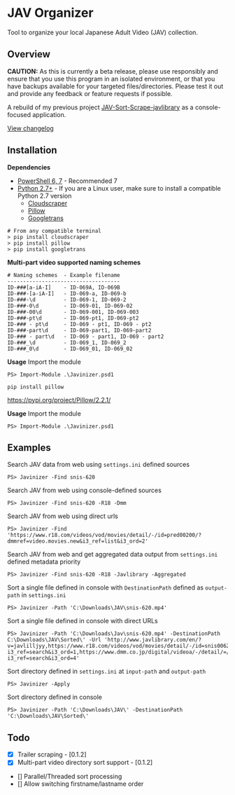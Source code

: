 # JAV Organizer

Tool to organize your local Japanese Adult Video (JAV) collection.

## Overview

**CAUTION:** As this is currently a beta release, please use responsibly and ensure that you use this program in an isolated environment, or that you have backups available for your targeted files/directories.
Please test it out and provide any feedback or feature requests if possible.

A rebuild of my previous project [JAV-Sort-Scrape-javlibrary](https://github.com/jvlflame/JAV-Sort-Scrape-javlibrary) as a console-focused application.


[View changelog](./CHANGELOG.md)

## Installation

**Dependencies**

- [PowerShell 6, 7](https://github.com/PowerShell/PowerShell) - Recommended 7
- [Python 2.7+](https://www.python.org/downloads/) - If you are a Linux user, make sure to install a compatible Python 2.7 version
    - [Cloudscraper](https://pypi.org/project/cloudscraper/)
    - [Pillow](https://pypi.org/project/Pillow/)
    - [Googletrans](https://pypi.org/project/googletrans/)

```
# From any compatible terminal
> pip install cloudscraper
> pip install pillow
> pip install googletrans
```

**Multi-part video supported naming schemes**

```
# Naming schemes  - Example filename
------------------------------------
ID-###[a-iA-I]    - ID-069A, ID-069B
ID-###-[a-iA-I]   - ID-069-a, ID-069-b
ID-###-\d         - ID-069-1, ID-069-2
ID-###-0\d        - ID-069-01, ID-069-02
ID-###-00\d       - ID-069-001, ID-069-003
ID-###-pt\d       - ID-069-pt1, ID-069-pt2
ID-### - pt\d     - ID-069 - pt1, ID-069 - pt2
ID-###-part\d     - ID-069-part1, ID-069-part2
ID-### - part\d   - ID-069 - part1, ID-069 - part2
ID-###_\d         - ID-069_1, ID-069_2
ID-###_0\d        - ID-069_01, ID-069_02
```

**Usage**
Import the module
```
PS> Import-Module .\Javinizer.psd1
```

```
pip install pillow
```

https://pypi.org/project/Pillow/2.2.1/

**Usage**
Import the module
```
PS> Import-Module .\Javinizer.psd1
```

## Examples

Search JAV data from web using `settings.ini` defined sources
```
PS> Javinizer -Find snis-620
```

Search JAV from web using console-defined sources
```
PS> Javinizer -Find snis-620 -R18 -Dmm
```

Search JAV from web using direct urls
```
PS> Javinizer -Find 'https://www.r18.com/videos/vod/movies/detail/-/id=pred00200/?dmmref=video.movies.new&i3_ref=list&i3_ord=2'
```

Search JAV from web and get aggregated data output from `settings.ini` defined metadata priority
```
PS> Javinizer -Find snis-620 -R18 -Javlibrary -Aggregated
```

Sort a single file defined in console with `DestinationPath` defined as `output-path` in `settings.ini`
```
PS> Javinizer -Path 'C:\Downloads\JAV\snis-620.mp4'
```

Sort a single file defined in console with direct URLs
```
PS> Javinizer -Path 'C:\Downloads\Jav\snis-620.mp4' -DestinationPath C:\Downloads\JAV\Sorted\' -Url 'http://www.javlibrary.com/en/?v=javlilljyy,https://www.r18.com/videos/vod/movies/detail/-/id=snis00620/?i3_ref=search&i3_ord=1,https://www.dmm.co.jp/digital/videoa/-/detail/=/cid=snis00620/?i3_ref=search&i3_ord=4'
```

Sort directory defined in `settings.ini` at `input-path` and `output-path`
```
PS> Javinizer -Apply
```

Sort directory defined in console
```
PS> Javinizer -Path 'C:\Downloads\JAV\' -DestinationPath 'C:\Downloads\JAV\Sorted\'
```


## Todo
- [x] Trailer scraping - [0.1.2]
- [x] Multi-part video directory sort support - [0.1.2]
- [] Parallel/Threaded sort processing
- [] Allow switching firstname/lastname order
